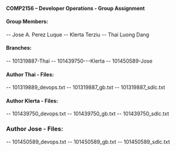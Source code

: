 #### COMP2156 – Developer Operations - Group Assignment

#### Group Members:
-- Jose A. Perez Luque
-- Klerta Terziu
-- Thai Luong Dang

#### Branches:
-- 101319887-Thai
-- 101439750---Klerta
-- 101450589-Jose

#### Author Thai - Files:
-- 101319889_devops.txt
-- 101319887_gb.txt
-- 101319887_sdlc.txt

#### Author Klerta - Files:
-- 101439750_devops.txt
-- 101439750_gb.txt
-- 101439750_sdlc.txt

### Author Jose - Files:
-- 101450589_devops.txt
-- 101450589_gb.txt
-- 101450589_sdlc.txt
